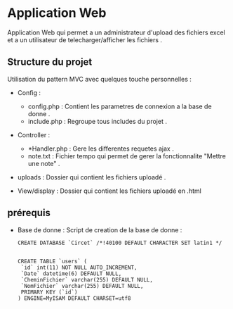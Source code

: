 # Application Web

Application Web qui permet a un administrateur d'upload des fichiers excel et a un utilisateur de telecharger/afficher les fichiers .

## Structure du projet

Utilisation du pattern MVC avec quelques touche personnelles :

  - Config :
    * config.php : Contient les parametres de connexion a la base de donne .
    * include.php : Regroupe tous includes du projet .

  - Controller :
    * *Handler.php : Gere les differentes requetes ajax .
    *  note.txt : Fichier tempo qui permet de gerer la fonctionnalite "Mettre une note" .

  - uploads : Dossier qui contient les fichiers uploadé .

  - View/display : Dossier qui contient les fichiers uploadé en .html  

## prérequis

  - Base de donne :
    Script de creation de la base de donne :
    ```
    CREATE DATABASE `Circet` /*!40100 DEFAULT CHARACTER SET latin1 */


    CREATE TABLE `users` (
     `id` int(11) NOT NULL AUTO_INCREMENT,
     `Date` datetime(6) DEFAULT NULL,
     `CheminFichier` varchar(255) DEFAULT NULL,
     `NomFichier` varchar(255) DEFAULT NULL,
     PRIMARY KEY (`id`)
    ) ENGINE=MyISAM DEFAULT CHARSET=utf8

    ```
